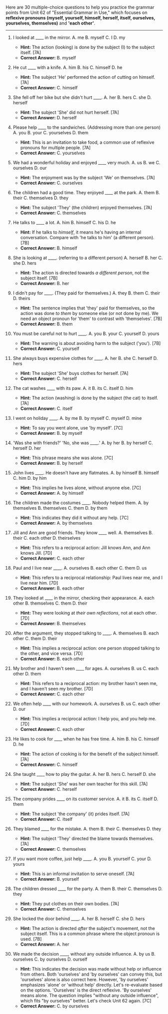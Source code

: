 Here are 30 multiple-choice questions to help you practice the grammar points from Unit 62 of "Essential Grammar in Use," which focuses on **reflexive pronouns (myself, yourself, himself, herself, itself, ourselves, yourselves, themselves)** and **'each other'**.

***

1.  I looked at ____ in the mirror.
    A. me B. myself C. I D. my
    *   **Hint:** The action (looking) is done by the subject (I) to the subject itself. [7A]
    *   **Correct Answer:** B. myself

2.  He cut ____ with a knife.
    A. him B. his C. himself D. he
    *   **Hint:** The subject 'He' performed the action of cutting on himself. [7A]
    *   **Correct Answer:** C. himself

3.  She fell off her bike but she didn't hurt ____.
    A. her B. hers C. she D. herself
    *   **Hint:** The subject 'She' did not hurt herself. [7A]
    *   **Correct Answer:** D. herself

4.  Please help ____ to the sandwiches. (Addressing more than one person)
    A. you B. your C. yourselves D. them
    *   **Hint:** This is an invitation to take food, a common use of reflexive pronouns for multiple people. [7A]
    *   **Correct Answer:** C. yourselves

5.  We had a wonderful holiday and enjoyed ____ very much.
    A. us B. we C. ourselves D. our
    *   **Hint:** The enjoyment was by the subject 'We' on themselves. [7A]
    *   **Correct Answer:** C. ourselves

6.  The children had a good time. They enjoyed ____ at the park.
    A. them B. their C. themselves D. they
    *   **Hint:** The subject 'They' (the children) enjoyed themselves. [7A]
    *   **Correct Answer:** C. themselves

7.  He talks to ____ a lot.
    A. him B. himself C. his D. he
    *   **Hint:** If he talks to *himself*, it means he's having an internal conversation. Compare with 'he talks to him' (a different person). [7B]
    *   **Correct Answer:** B. himself

8.  She is looking at ____. (referring to a different person)
    A. herself B. her C. she D. hers
    *   **Hint:** The action is directed towards *a different person*, not the subject itself. [7B]
    *   **Correct Answer:** B. her

9.  I didn't pay for ____. (They paid for themselves.)
    A. they B. them C. their D. theirs
    *   **Hint:** The sentence implies that 'they' paid for themselves, so the action was done *to them* by someone else (or not done by me). We need an object pronoun for 'them' to contrast with 'themselves'. [7B]
    *   **Correct Answer:** B. them

10. You must be careful not to hurt ____.
    A. you B. your C. yourself D. yours
    *   **Hint:** The warning is about avoiding harm to the subject ('you'). [7B]
    *   **Correct Answer:** C. yourself

11. She always buys expensive clothes for ____.
    A. her B. she C. herself D. hers
    *   **Hint:** The subject 'She' buys clothes for herself. [7A]
    *   **Correct Answer:** C. herself

12. The cat washes ____ with its paw.
    A. it B. its C. itself D. him
    *   **Hint:** The action (washing) is done by the subject (the cat) to itself. [7A]
    *   **Correct Answer:** C. itself

13. I went on holiday ____.
    A. by me B. by myself C. myself D. mine
    *   **Hint:** To say you went alone, use 'by myself'. [7C]
    *   **Correct Answer:** B. by myself

14. 'Was she with friends?' 'No, she was ____.'
    A. by her B. by herself C. herself D. her
    *   **Hint:** This phrase means she was alone. [7C]
    *   **Correct Answer:** B. by herself

15. John lives ____. He doesn't have any flatmates.
    A. by himself B. himself C. him D. by him
    *   **Hint:** This implies he lives alone, without anyone else. [7C]
    *   **Correct Answer:** A. by himself

16. The children made the costumes ____. Nobody helped them.
    A. by themselves B. themselves C. them D. by them
    *   **Hint:** This indicates they did it without any help. [7C]
    *   **Correct Answer:** A. by themselves

17. Jill and Ann are good friends. They know ____ well.
    A. themselves B. their C. each other D. theirselves
    *   **Hint:** This refers to a reciprocal action: Jill knows Ann, and Ann knows Jill. [7D]
    *   **Correct Answer:** C. each other

18. Paul and I live near ____.
    A. ourselves B. each other C. them D. us
    *   **Hint:** This refers to a reciprocal relationship: Paul lives near me, and I live near him. [7D]
    *   **Correct Answer:** B. each other

19. They looked at ____ in the mirror, checking their appearance.
    A. each other B. themselves C. them D. their
    *   **Hint:** They were looking at *their own reflections*, not at each other. [7D]
    *   **Correct Answer:** B. themselves

20. After the argument, they stopped talking to ____.
    A. themselves B. each other C. them D. their
    *   **Hint:** This implies a reciprocal action: one person stopped talking to the other, and vice versa. [7D]
    *   **Correct Answer:** B. each other

21. My brother and I haven't seen ____ for ages.
    A. ourselves B. us C. each other D. them
    *   **Hint:** This refers to a reciprocal action: my brother hasn't seen me, and I haven't seen my brother. [7D]
    *   **Correct Answer:** C. each other

22. We often help ____ with our homework.
    A. ourselves B. us C. each other D. our
    *   **Hint:** This implies a reciprocal action: I help you, and you help me. [7D]
    *   **Correct Answer:** C. each other

23. He likes to cook for ____ when he has free time.
    A. him B. his C. himself D. he
    *   **Hint:** The action of cooking is for the benefit of the subject himself. [7A]
    *   **Correct Answer:** C. himself

24. She taught ____ how to play the guitar.
    A. her B. hers C. herself D. she
    *   **Hint:** The subject 'She' was her own teacher for this skill. [7A]
    *   **Correct Answer:** C. herself

25. The company prides ____ on its customer service.
    A. it B. its C. itself D. them
    *   **Hint:** The subject 'the company' (it) prides itself. [7A]
    *   **Correct Answer:** C. itself

26. They blamed ____ for the mistake.
    A. them B. their C. themselves D. they
    *   **Hint:** The subject 'They' directed the blame towards themselves. [7A]
    *   **Correct Answer:** C. themselves

27. If you want more coffee, just help ____.
    A. you B. yourself C. your D. yours
    *   **Hint:** This is an informal invitation to serve oneself. [7A]
    *   **Correct Answer:** B. yourself

28. The children dressed ____ for the party.
    A. them B. their C. themselves D. they
    *   **Hint:** They put clothes on their own bodies. [7A]
    *   **Correct Answer:** C. themselves

29. She locked the door behind ____.
    A. her B. herself C. she D. hers
    *   **Hint:** The action is directed *after* the subject's movement, not the subject itself. This is a common phrase where the object pronoun is used. [7B]
    *   **Correct Answer:** A. her

30. We made the decision ____, without any outside influence.
    A. by us B. ourselves C. by ourselves D. ourself
    *   **Hint:** This indicates the decision was made without help or influence from others. Both 'ourselves' and 'by ourselves' can convey this, but 'ourselves' alone is also correct here. However, 'by ourselves' emphasizes 'alone' or 'without help' directly. Let's re-evaluate based on the options. 'Ourselves' is the direct reflexive. 'By ourselves' means alone. The question implies "without any outside influence", which fits "by ourselves" better. Let's check Unit 62 again. [7C]
    *   **Correct Answer:** C. by ourselves